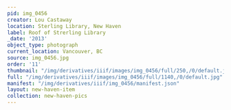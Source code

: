 ```yaml
---
pid: img_0456
creator: Lou Castaway
location: Sterling Library, New Haven
label: Roof of Strerling Library
_date: '2013'
object_type: photograph
current_location: Vancouver, BC
source: img_0456.jpg
order: '11'
thumbnail: "/img/derivatives/iiif/images/img_0456/full/250,/0/default.jpg"
full: "/img/derivatives/iiif/images/img_0456/full/1140,/0/default.jpg"
manifest: "/img/derivatives/iiif/img_0456/manifest.json"
layout: new-haven-item
collection: new-haven-pics
---
```

